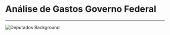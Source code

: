 # Análise de Gastos Governo Federal
***
![Deputados Background](https://raw.githubusercontent.com/arthurtavari/gastos_publicos/master/img/topo.jpg)
